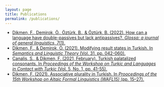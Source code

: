 ```yaml
---
layout: page
title: Publications
permalink: /publications/
---
```


- [Dikmen, F., Demirok, Ö., Öztürk, B., & Öztürk, B. (2022). How can a language have double-passives but lack antipassives?. _Glossa: a journal of general linguistics, 7_(1).](https://www.glossa-journal.org/article/id/6553/) 
- [Dikmen, F., & Demirok, Ö. (2021). Modifying result states in Turkish. In _Semantics and Linguistic Theory_ (Vol. 31, pp. 042-060).](https://journals.linguisticsociety.org/proceedings/index.php/SALT/article/view/31.003)
- [Canalis, S., & Dikmen, F. (2021, February). Turkish palatalized consonants. In _Proceedings of the Workshop on Turkic and Languages in Contact with Turkic_ (Vol. 5, No. 1, pp. 41-55).](https://journals.linguisticsociety.org/proceedings/index.php/tu/article/view/4781)
- [Dikmen, F. (2021). Associative plurality in Turkish. In _Proocedings of the 15th Workshop on Altaic Formal Linguistics (WAFL15)_ (pp. 15–27).](https://furkandikmen.com/assets/publications/Associative_plurality_in_Turkish.pdf)
